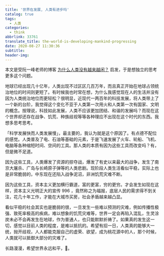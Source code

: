 ```yaml
---
title: '世界在发展, 人类有进步吗'
catalog: true
tags:
  - 人类
categories:
  - think
abbrlink: 33761
translate_title: the-world-is-developing-mankind-progressing
date: 2020-08-27 11:30:36
subtitle:
header-img:
---
```


本文是受阮一峰老师的博客 [为什么人类没有越来越闲？](http://www.ruanyifeng.com/blog/2020/08/weekly-issue-121.html) 启发，于是想独立的思考更多这个问题。

地球已经出现几十亿年，人类出现不过区区几百万年，而且真正开始在地球占领统治地位的时间则更短了。有时候我也时常在想，为什么我感觉现在人的生活并没有因为人类统治地位而更轻松？很明显，近现代一两百年的科技发展，将人类带上了一个新的台阶，我觉得这个变化不亚于人类第一次用火和人类第一次有国家、文明的概念。按理说，科技如此发展，人类不应该更加团结、和谐的发展吗？而现在这个世界却还存在战争、饥荒、种族歧视等等各种理应不出现在这个时代的东西。我想多思考思考。

「科学发展快而人类发展慢」，最主要的，我认为就是这个原因了。有点德不配位的感觉。人类普及了电、石油等基础的元素，于是飞速发展了火车、轮船、飞机、电脑等各种缩短时间、空间的工具。那人类的本质有因为这些工具而改变吗？有，但是微不足道。

因为这些工具，人类爆发了资源的掠夺战，爆发了有史以来最大的战争，发生了南京大屠杀、广岛与长崎原子弹等的人类悲剧。现阶段人类生活看似平稳，实际上也是非常脆弱的，中东现在还陷入战争泥沼，非洲饥荒灾难不断。

因为这些工具，资本主义更加横行霸道，富的更富，穷的更穷。才会发生如现在这样，资本主义光明正大的宣传 996 ，竟然称之为福报，底层人民的需求得不到关注，花几十年工作，才能在大城市买房，社会矛盾越来越凸显。

看似平稳的社会其实也是脆弱的很，一旦发生一些难以预测的灾难，例如传播性极强、致死率极高的疾病，难以想象的饥荒灾难等，世界一定会再陷入混乱，生灵涂炭未必不会再发生在地球，作为普通人，也只能默默祈祷了。如果真的发生这一切，感觉以目前人类的程度，是难以抵抗的。希望有招一日，人类真的能够大一统，抛开歧视，人人都能克服自己的虚荣、欲望，成为桃花源中的人，那个时候，人类就可以抵御大部分的灾难了。

长路漫漫，希望世界永远和平，🙏。
